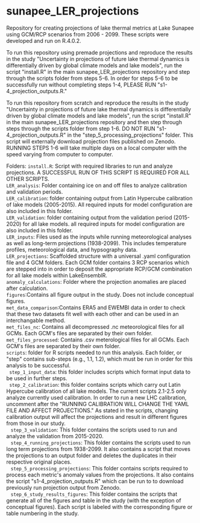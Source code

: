 # sunapee_LER_projections
Repository for creating projections of lake thermal metrics at Lake Sunapee using GCM/RCP scenarios from 2006 - 2099. These scripts were developed and run on R.4.0.2. 


To run this repository using premade projections and reproduce the results in the study "Uncertainty in projections of future lake thermal dynamics is differentially driven by global climate models and lake models", run the script "install.R" in the main sunapee_LER_projections repository and step through the scripts folder from steps 5-6. In order for steps 5-6 to be successfully run without completing steps 1-4, PLEASE RUN "s1-4_projection_outputs.R."

To run this repository from scratch and reproduce the results in the study "Uncertainty in projections of future lake thermal dynamics is differentially driven by global climate models and lake models", run the script "install.R" in the main sunapee_LER_projections repository and then step through steps through the scripts folder from step 1-6. DO NOT RUN "s1-4_projection_outputs.R" in the "step_5_processing_projections" folder. This script will externally download projection files published on Zenodo. RUNNING STEPS 1-6 will take multiple days on a local computer with the speed varying from 
computer to computer.


Folders:
`install.R`\: Script with required libraries to run and analyze projections. A SUCCESSFUL RUN OF THIS SCRIPT IS REQUIRED
FOR ALL OTHER SCRIPTS.\
`LER_analysis`\: Folder containing ice on and off files to analyze calibration and validation periods.\
`LER_calibration`\: folder containing output from Latin Hypercube calibration of lake models (2005-2015). All required inputs for model configuration are also included in this folder.\
`LER_validation`\: folder containing output from  the validation period (2015-2020) for all lake models. all required inputs for model configuration are also included in this folder.\
`LER_inputs`\: Files used as the inputs while running meteorological analyses as well as long-term projections (1938-2099). 
This includes temperature profiles, meteorological data, and hypsography data.\
`LER_projections`\: Scaffolded structure with a universal .yaml configuration file and 4 GCM folders. 
Each GCM folder contains 3 RCP scenarios which are stepped into in order to deposit the appropriate RCP/GCM combination for 
all lake models within LakeEnsemblR.\
`anomaly_calculations`\: Folder where the projection anomalies are placed after calculation.\
`figures`\:Contains all figure output in the study. Does not include conceptual figures.\
`met_data_comparison`\:Contains ERA5 and EWEMBI data in order to check that these two datasets
fit well with each other and can be used in an interchangable method.\
`met_files_nc`\: Contains all decompressed .nc meteorological files for all GCMs. Each GCM's files
are separated by their own folder.\
`met_files_processed`\: Contains .csv meterological files for all GCMs. Each GCM's files are separated by their own
folder.\
`scripts`\: folder for R scripts needed to run this analysis. Each folder, or "step" contains
sub-steps (e.g., 1.1, 1.2), which must be run in order for this analysis to be successful.\
 &nbsp;&nbsp;`step_1_input_data`\: this folder includes scripts which format input data to be used in further steps.\
 &nbsp;&nbsp;`step_2_calibration`\: this folder contains scripts which carry out Latin Hypercube calibration of all lake models. The current scripts 2.1-2.5 only analyze currently used calibration. In order to run a new
 LHC calibration, uncomment after the "RUNNING CALIBRATION WILL CHANGE THE YAML FILE AND AFFECT PROJECTIONS."
 As stated in the scripts, changing calibration output will affect the projections and result in different figures
 from those in our study.\
 &nbsp;&nbsp; `step_3_validation`\: This folder contains the scripts used to run and analyze the validation from 2015-2020.\
 &nbsp;&nbsp; `step_4_running_projections`\: This folder contains the scripts used to run long term projections from 1938-2099. It also contains a script that moves the projections to an output folder and deletes the duplicates in their respective original places.\
 &nbsp;&nbsp; `step_5_processing_projections`\: This folder contains scripts required to process each metric's anomaly values from the projections. It also contains the script "s1-4_projection_outputs.R" which can be run to to download previously run projection output from Zenodo.\
 &nbsp;&nbsp; `step_6_study_results_figures`\: This folder contains the scripts that generate all of the figures and table 
 in the study (with the exception of conceptual figures). Each script is labeled with the corresponding figure or table 
 numbering in the study. 

